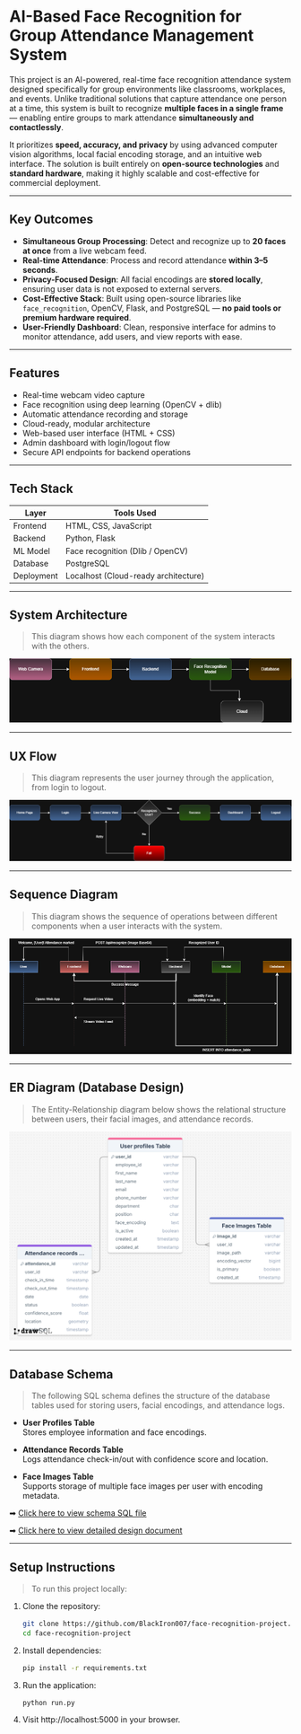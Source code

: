 # AI-Based Face Recognition for Group Attendance Management System

This project is an AI-powered, real-time face recognition attendance system designed specifically for group environments like classrooms, workplaces, and events. Unlike traditional solutions that capture attendance one person at a time, this system is built to recognize **multiple faces in a single frame** — enabling entire groups to mark attendance **simultaneously and contactlessly**.

It prioritizes **speed, accuracy, and privacy** by using advanced computer vision algorithms, local facial encoding storage, and an intuitive web interface. The solution is built entirely on **open-source technologies** and **standard hardware**, making it highly scalable and cost-effective for commercial deployment.

---

##  Key Outcomes

-  **Simultaneous Group Processing**: Detect and recognize up to **20 faces at once** from a live webcam feed.
-  **Real-time Attendance**: Process and record attendance **within 3–5 seconds**.
-  **Privacy-Focused Design**: All facial encodings are **stored locally**, ensuring user data is not exposed to external servers.
-  **Cost-Effective Stack**: Built using open-source libraries like `face_recognition`, OpenCV, Flask, and PostgreSQL — **no paid tools or premium hardware required**.
-  **User-Friendly Dashboard**: Clean, responsive interface for admins to monitor attendance, add users, and view reports with ease.

---

##  Features

-  Real-time webcam video capture
-  Face recognition using deep learning (OpenCV + dlib)
-  Automatic attendance recording and storage
-  Cloud-ready, modular architecture
-  Web-based user interface (HTML + CSS)
-  Admin dashboard with login/logout flow
-  Secure API endpoints for backend operations

---

##  Tech Stack

| Layer         | Tools Used                        |
|--------------|------------------------------------|
| Frontend     | HTML, CSS, JavaScript              |
| Backend      | Python, Flask                      |
| ML Model     | Face recognition (Dlib / OpenCV)   |
| Database     | PostgreSQL                         |
| Deployment   | Localhost (Cloud-ready architecture) |

---

##  System Architecture

> This diagram shows how each component of the system interacts with the others.

![System Architecture](docs/week2/diagrams/system_architecture.png)

---

##  UX Flow

> This diagram represents the user journey through the application, from login to logout.

![UX Flow](docs/week2/diagrams/ux_flow.png)

---

##  Sequence Diagram

> This diagram shows the sequence of operations between different components when a user interacts with the system.

![Sequence Diagram](docs/week2/diagrams/sequence_diagram.png)

---

## ER Diagram (Database Design)

> The Entity-Relationship diagram below shows the relational structure between users, their facial images, and attendance records.

![ER Diagram](docs/week2/diagrams/ER-diagram.png)

---

## Database Schema

> The following SQL schema defines the structure of the database tables used for storing users, facial encodings, and attendance logs.

- **User Profiles Table**  
  Stores employee information and face encodings.

- **Attendance Records Table**  
  Logs attendance check-in/out with confidence score and location.

- **Face Images Table**  
  Supports storage of multiple face images per user with encoding metadata.

➡ [Click here to view schema SQL file](docs/database_schema.sql)

➡ [Click here to view detailed design document](docs/database_design.md)

---

##  Setup Instructions

> To run this project locally:

1. Clone the repository:
   ```bash
   git clone https://github.com/BlackIron007/face-recognition-project.git
   cd face-recognition-project
2. Install dependencies:
   ```bash
   pip install -r requirements.txt   
3. Run the application:
   ```bash
   python run.py
4. Visit http://localhost:5000 in your browser.   

